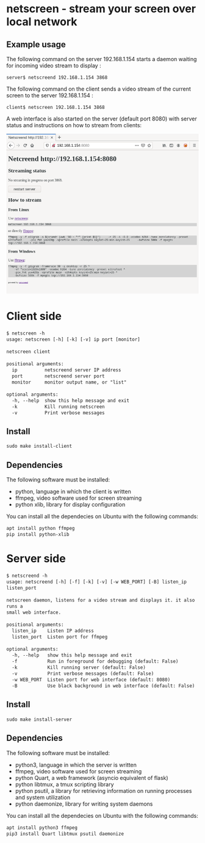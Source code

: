 # netscreen - stream your screen over local network

## Example usage

The following command on the server 192.168.1.154 starts a daemon waiting for incoming video stream to display :

```
server$ netscreend 192.168.1.154 3868
```

The following command on the client sends a video stream of the current screen to the server 192.168.1.154 :
```
client$ netscreen 192.168.1.154 3868
```

A web interface is also started on the server (default port 8080) with server status and instructions on how to stream from clients:

![netscreend web server](/demo/netscreend_web.png?raw=true "netscreend web server")

# Client side

```
$ netscreen -h
usage: netscreen [-h] [-k] [-v] ip port [monitor]

netscreen client

positional arguments:
  ip          netscreend server IP address
  port        netscreend server port
  monitor     monitor output name, or "list"

optional arguments:
  -h, --help  show this help message and exit
  -k          Kill running netscreen
  -v          Print verbose messages
```

## Install

```
sudo make install-client
```

## Dependencies

The following software must be installed:
* python, language in which the client is written
* ffmpeg, video software used for screen streaming
* python xlib, library for display configuration

You can install all the dependecies on Ubuntu with the following commands:
```
apt install python ffmpeg
pip install python-xlib
```

# Server side

```
$ netscreend -h
usage: netscreend [-h] [-f] [-k] [-v] [-w WEB_PORT] [-B] listen_ip listen_port

netscreen daemon, listens for a video stream and displays it. it also runs a
small web interface.

positional arguments:
  listen_ip    Listen IP address
  listen_port  Listen port for ffmpeg

optional arguments:
  -h, --help   show this help message and exit
  -f           Run in foreground for debugging (default: False)
  -k           Kill running server (default: False)
  -v           Print verbose messages (default: False)
  -w WEB_PORT  Listen port for web interface (default: 8080)
  -B           Use black background in web interface (default: False)
```

## Install

```
sudo make install-server
```

## Dependencies

The following software must be installed:
* python3, language in which the server is written
* ffmpeg, video software used for screen streaming
* python Quart, a web framework (asyncio equivalent of flask)
* python libtmux, a tmux scripting library
* python psutil, a library for retrieving information on running processes and system utilization
* python daemonize, library for writing system daemons

You can install all the dependecies on Ubuntu with the following commands:
```
apt install python3 ffmpeg
pip3 install Quart libtmux psutil daemonize
```

